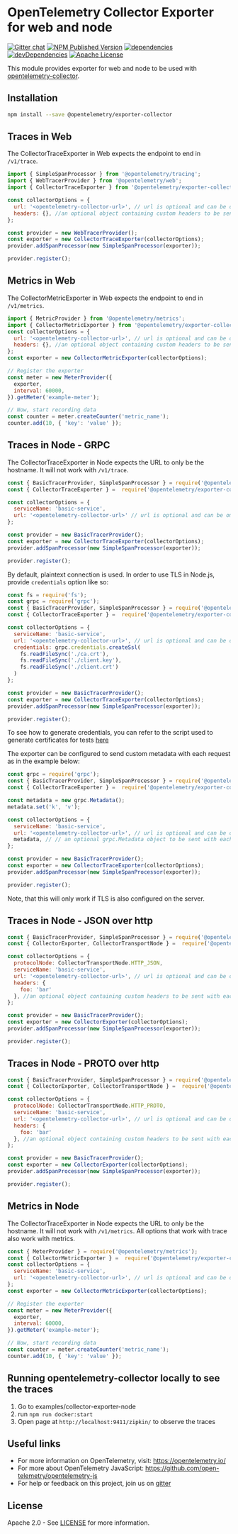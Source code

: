 # OpenTelemetry Collector Exporter for web and node

[![Gitter chat][gitter-image]][gitter-url]
[![NPM Published Version][npm-img]][npm-url]
[![dependencies][dependencies-image]][dependencies-url]
[![devDependencies][devDependencies-image]][devDependencies-url]
[![Apache License][license-image]][license-image]

This module provides exporter for web and node to be used with [opentelemetry-collector][opentelemetry-collector-url].

## Installation

```bash
npm install --save @opentelemetry/exporter-collector
```

## Traces in Web

The CollectorTraceExporter in Web expects the endpoint to end in `/v1/trace`.

```js
import { SimpleSpanProcessor } from '@opentelemetry/tracing';
import { WebTracerProvider } from '@opentelemetry/web';
import { CollectorTraceExporter } from '@opentelemetry/exporter-collector';

const collectorOptions = {
  url: '<opentelemetry-collector-url>', // url is optional and can be omitted - default is http://localhost:55681/v1/trace
  headers: {}, //an optional object containing custom headers to be sent with each request
};

const provider = new WebTracerProvider();
const exporter = new CollectorTraceExporter(collectorOptions);
provider.addSpanProcessor(new SimpleSpanProcessor(exporter));

provider.register();

```

## Metrics in Web

The CollectorMetricExporter in Web expects the endpoint to end in `/v1/metrics`.

```js
import { MetricProvider } from '@opentelemetry/metrics';
import { CollectorMetricExporter } from '@opentelemetry/exporter-collector';
const collectorOptions = {
  url: '<opentelemetry-collector-url>', // url is optional and can be omitted - default is http://localhost:55681/v1/metrics
  headers: {}, //an optional object containing custom headers to be sent with each request
};
const exporter = new CollectorMetricExporter(collectorOptions);

// Register the exporter
const meter = new MeterProvider({
  exporter,
  interval: 60000,
}).getMeter('example-meter');

// Now, start recording data
const counter = meter.createCounter('metric_name');
counter.add(10, { 'key': 'value' });

```

## Traces in Node - GRPC

The CollectorTraceExporter in Node expects the URL to only be the hostname. It will not work with `/v1/trace`.

```js
const { BasicTracerProvider, SimpleSpanProcessor } = require('@opentelemetry/tracing');
const { CollectorTraceExporter } =  require('@opentelemetry/exporter-collector');

const collectorOptions = {
  serviceName: 'basic-service',
  url: '<opentelemetry-collector-url>' // url is optional and can be omitted - default is localhost:55680
};

const provider = new BasicTracerProvider();
const exporter = new CollectorTraceExporter(collectorOptions);
provider.addSpanProcessor(new SimpleSpanProcessor(exporter));

provider.register();

```

By default, plaintext connection is used. In order to use TLS in Node.js, provide `credentials` option like so:

```js
const fs = require('fs');
const grpc = require('grpc');
const { BasicTracerProvider, SimpleSpanProcessor } = require('@opentelemetry/tracing');
const { CollectorTraceExporter } =  require('@opentelemetry/exporter-collector');

const collectorOptions = {
  serviceName: 'basic-service',
  url: '<opentelemetry-collector-url>', // url is optional and can be omitted - default is localhost:55680
  credentials: grpc.credentials.createSsl(
    fs.readFileSync('./ca.crt'),
    fs.readFileSync('./client.key'),
    fs.readFileSync('./client.crt')
  )
};

const provider = new BasicTracerProvider();
const exporter = new CollectorTraceExporter(collectorOptions);
provider.addSpanProcessor(new SimpleSpanProcessor(exporter));

provider.register();
```

To see how to generate credentials, you can refer to the script used to generate certificates for tests [here](./test/certs/regenerate.sh)

The exporter can be configured to send custom metadata with each request as in the example below:

```js
const grpc = require('grpc');
const { BasicTracerProvider, SimpleSpanProcessor } = require('@opentelemetry/tracing');
const { CollectorTraceExporter } =  require('@opentelemetry/exporter-collector');

const metadata = new grpc.Metadata();
metadata.set('k', 'v');

const collectorOptions = {
  serviceName: 'basic-service',
  url: '<opentelemetry-collector-url>', // url is optional and can be omitted - default is localhost:55680
  metadata, // // an optional grpc.Metadata object to be sent with each request
};

const provider = new BasicTracerProvider();
const exporter = new CollectorTraceExporter(collectorOptions);
provider.addSpanProcessor(new SimpleSpanProcessor(exporter));

provider.register();
```

Note, that this will only work if TLS is also configured on the server.

## Traces in Node - JSON over http

```js
const { BasicTracerProvider, SimpleSpanProcessor } = require('@opentelemetry/tracing');
const { CollectorExporter, CollectorTransportNode } =  require('@opentelemetry/exporter-collector');

const collectorOptions = {
  protocolNode: CollectorTransportNode.HTTP_JSON,
  serviceName: 'basic-service',
  url: '<opentelemetry-collector-url>', // url is optional and can be omitted - default is http://localhost:55681/v1/trace
  headers: {
    foo: 'bar'
  }, //an optional object containing custom headers to be sent with each request will only work with http
};

const provider = new BasicTracerProvider();
const exporter = new CollectorExporter(collectorOptions);
provider.addSpanProcessor(new SimpleSpanProcessor(exporter));

provider.register();

```

## Traces in Node - PROTO over http

```js
const { BasicTracerProvider, SimpleSpanProcessor } = require('@opentelemetry/tracing');
const { CollectorExporter, CollectorTransportNode } =  require('@opentelemetry/exporter-collector');

const collectorOptions = {
  protocolNode: CollectorTransportNode.HTTP_PROTO,
  serviceName: 'basic-service',
  url: '<opentelemetry-collector-url>', // url is optional and can be omitted - default is http://localhost:55681/v1/trace
  headers: {
    foo: 'bar'
  }, //an optional object containing custom headers to be sent with each request will only work with http
};

const provider = new BasicTracerProvider();
const exporter = new CollectorExporter(collectorOptions);
provider.addSpanProcessor(new SimpleSpanProcessor(exporter));

provider.register();

```

## Metrics in Node

The CollectorTraceExporter in Node expects the URL to only be the hostname. It will not work with `/v1/metrics`. All options that work with trace also work with metrics.

```js
const { MeterProvider } = require('@opentelemetry/metrics');
const { CollectorMetricExporter } =  require('@opentelemetry/exporter-collector');
const collectorOptions = {
  serviceName: 'basic-service',
  url: '<opentelemetry-collector-url>', // url is optional and can be omitted - default is localhost:55681
};
const exporter = new CollectorMetricExporter(collectorOptions);

// Register the exporter
const meter = new MeterProvider({
  exporter,
  interval: 60000,
}).getMeter('example-meter');

// Now, start recording data
const counter = meter.createCounter('metric_name');
counter.add(10, { 'key': 'value' });

```

## Running opentelemetry-collector locally to see the traces

1. Go to examples/collector-exporter-node
2. run `npm run docker:start`
3. Open page at `http://localhost:9411/zipkin/` to observe the traces

## Useful links

- For more information on OpenTelemetry, visit: <https://opentelemetry.io/>
- For more about OpenTelemetry JavaScript: <https://github.com/open-telemetry/opentelemetry-js>
- For help or feedback on this project, join us on [gitter][gitter-url]

## License

Apache 2.0 - See [LICENSE][license-url] for more information.

[gitter-image]: https://badges.gitter.im/open-telemetry/opentelemetry-js.svg
[gitter-url]: https://gitter.im/open-telemetry/opentelemetry-node?utm_source=badge&utm_medium=badge&utm_campaign=pr-badge&utm_content=badge
[license-url]: https://github.com/open-telemetry/opentelemetry-js/blob/master/LICENSE
[license-image]: https://img.shields.io/badge/license-Apache_2.0-green.svg?style=flat
[dependencies-image]: https://david-dm.org/open-telemetry/opentelemetry-js/status.svg?path=packages/opentelemetry-exporter-collector
[dependencies-url]: https://david-dm.org/open-telemetry/opentelemetry-js?path=packages%2Fopentelemetry-exporter-collector
[devDependencies-image]: https://david-dm.org/open-telemetry/opentelemetry-js/dev-status.svg?path=packages/opentelemetry-exporter-collector
[devDependencies-url]: https://david-dm.org/open-telemetry/opentelemetry-js?path=packages%2Fopentelemetry-exporter-collector&type=dev
[npm-url]: https://www.npmjs.com/package/@opentelemetry/exporter-collector
[npm-img]: https://badge.fury.io/js/%40opentelemetry%2Fexporter-collector.svg
[opentelemetry-collector-url]: https://github.com/open-telemetry/opentelemetry-collector
